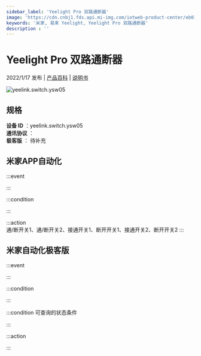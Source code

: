 ```yaml
---
sidebar_label: 'Yeelight Pro 双路通断器'
image: 'https://cdn.cnbj1.fds.api.mi-img.com/iotweb-product-center/eb01fa6a99c1cbee45f8b5a853a75b79_1635232917907.png?GalaxyAccessKeyId=AKVGLQWBOVIRQ3XLEW&Expires=9223372036854775807&Signature=/Kj3d8ApV8g4tIedum7RexcFp1g='
keywords: '米家, 易来 Yeelight, Yeelight Pro 双路通断器'
description : ''
---
```

# Yeelight Pro 双路通断器

2022/1/17 发布 | [产品百科](https://home.mi.com/webapp/content/baike/product/index.html?model=yeelink.switch.ysw05/) | [说明书](https://home.mi.com/views/introduction.html?model=yeelink.switch.ysw05&region=cn)

![yeelink.switch.ysw05](https://cdn.cnbj1.fds.api.mi-img.com/iotweb-product-center/eb01fa6a99c1cbee45f8b5a853a75b79_1635232917907.png?GalaxyAccessKeyId=AKVGLQWBOVIRQ3XLEW&Expires=9223372036854775807&Signature=/Kj3d8ApV8g4tIedum7RexcFp1g=)

## 规格  
> 
**设备 ID** ：yeelink.switch.ysw05  
**通讯协议** ：  
**极客版**  ： 待补充 


## 米家APP自动化  

:::event  

:::

:::condition  

:::

:::action   
通/断开关1、通/断开关2、接通开关1、断开开关1、接通开关2、断开开关2
:::

## 米家自动化极客版  

:::event  

:::

:::condition  

:::

:::condition 可查询的状态条件  

:::

:::action  

:::

        
